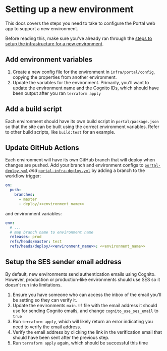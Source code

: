 # Setting up a new environment

This docs covers the steps you need to take to configure the Portal web app to support a new environment.

Before reading this, make sure you've already ran through the [steps to setup the infrastructure for a new environment](../creating-environments.md).

## Add environment variables

1. Create a new config file for the environment in `infra/portal/config`, copying the properties from another environment.
1. Update the variables for the environment. Primarily, you'll want to update the environment name and the Cognito IDs, which should have been output after you ran `terraform apply`

## Add a build script

Each environment should have its own build script in `portal/package.json` so that the site can be built using the correct environment variables. Refer to other build scripts, like `build:test` for an example.

## Update GitHub Actions

Each environment will have its own GitHub branch that will deploy when changes are pushed. Add your branch and environment configs to [`portal-deploy.yml`](../../.github/workflows/portal-deploy.yml) _and_ [`portal-infra-deploy.yml`](../../.github/workflows/portal-infra-deploy.yml) by adding a branch to the workflow trigger:

```yml
on:
  push:
    branches:
      - master
      - deploy/<<environment_name>>
```

and environment variables:

```yml
env:
  # ...
  # map branch name to environment name
  releases: prod
  refs/heads/master: test
  refs/heads/deploy/<<environment_name>>: <<environment_name>>
```

## Setup the SES sender email address

By default, new environments send authentication emails using Cognito. However, production or production-like environments should use SES so it doesn't run into limitations.

1. Ensure you have someone who can access the inbox of the email you'll be setting so they can verify it.
1. Update the environments `main.tf` file with the email address it should use for sending Cognito emails, and change `cognito_use_ses_email` to `true`
1. Run `terraform apply`, which will likely return an error indicating you need to verify the email address.
1. Verify the email address by clicking the link in the verification email that should have been sent after the previous step.
1. Run `terraform apply` again, which should be successful this time
